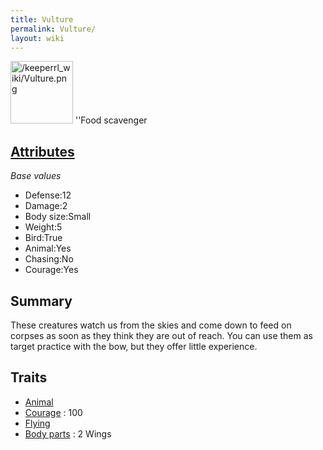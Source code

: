 ```yaml
---
title: Vulture
permalink: Vulture/
layout: wiki
---
```


<img src="/keeperrl_wiki/Vulture.png" title="fig:/keeperrl_wiki/Vulture.png" alt="/keeperrl_wiki/Vulture.png" width="100" />
''Food scavenger

[Attributes](/keeperrl_wiki/Attributes "wikilink")
-------------------------------------

*Base values*

-   Defense:12
-   Damage:2
-   Body size:Small
-   Weight:5
-   Bird:True
-   Animal:Yes
-   Chasing:No
-   Courage:Yes

Summary
-------

These creatures watch us from the skies and come down to feed on corpses
as soon as they think they are out of reach. You can use them as target
practice with the bow, but they offer little experience.

Traits
------

-   [Animal](/keeperrl_wiki/Animal "wikilink")
-   [Courage](/keeperrl_wiki/Courage "wikilink") : 100
-   [Flying](/keeperrl_wiki/Flying "wikilink")
-   [Body parts](/keeperrl_wiki/Body_Parts "wikilink") : 2 Wings

